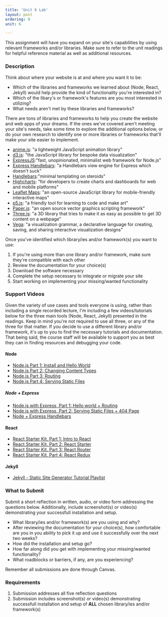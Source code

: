 ```yaml
---
title: 'Unit 6 Lab'
layout: post
ordering: 0
unit: 6

---
```


This assignment will have you expand on your site's capabilities by using relevant frameworks and/or libraries. Make sure to refer to the unit readings for helpful reference material as well as additional resources. 

### Description
Think about where your website is at and where you want it to be:
- Which of the libraries and frameworks we learned about (Node, React, Jekyll) would help provide the kind of functionality you're interested in?
- Which of the libary's or framework's features are you most interested in utilizing?
- What needs aren't met by these libraries and frameworks?

There are tons of libraries and frameworks to help you create the website and web apps of your dreams. If the ones we've covered aren't meeting your site's needs, take some time to explore the additional options below, or do your own research to identify one or more libraries or frameworks that'll make your site easier to implement.

- [anime.js](https://animejs.com): "a lightweight JavaScript animation library"
- [d3.js](https://d3js.org): "the JavaScript library for bespoke data visualization"
- [ExpressJS](https://expressjs.com):"fast, unopinionated, minimalist web framework for Node.js"
- [Express Handlebars](https://www.npmjs.com/package/express-handlebars): "a Handlebars view engine for Express which doesn't suck"
- [Handlebars](https://handlebarsjs.com):"minimal templating on steroids"
- [Highcharts](https://www.highcharts.com/): "for developers to create charts and dashboards for web and mobile platforms"
- [Leaflet Maps](https://leafletjs.com/): "an open-source JavaScript library
for mobile-friendly interactive maps"
- [p5.js](https://p5js.org/): "a friendly tool for learning to code and make art"
- [Paper.js](http://paperjs.org/about/):  "an open source vector graphics scripting framework"
- [Three.js](https://threejs.org/manual/#en/fundamentals): "a 3D library that tries to make it as easy as possible to get 3D content on a webpage"
- [Vega](https://vega.github.io/vega/): "a visualization grammar, a declarative language for creating, saving, and sharing interactive visualization designs"

Once you've identified which library/ies and/or framework(s) you want to use:
1. If you're using more than one library and/or framework, make sure they're compatible with each other
1. Review the documentation for your choice(s)
1. Download the software necessary 
1. Complete the setup necessary to integrate or migrate your site
1. Start working on implementing your missing/wanted functionality

### Support Videos
Given the variety of use cases and tools everyone is using, rather than including a single recorded lecture, I'm including a few videos/tutorials below for the three main tools  (Node, React, Jekyll) presented in the readings. Keep in mind you're not required to use all three, or any of the three for that matter. If you decide to use a different library and/or framework, it's up to you to find the necessary tutorials and documentation. That being said, the course staff will be available to support you as best they can in finding resources and debugging your code.

#### Node
- [Node.js Part 1: Install and Hello World](https://www.youtube.com/watch?v=CMoucS93NR4)
- [Node.js Part 2: Changing Content Types](https://www.youtube.com/watch?v=qExQLn-Oa3I)
- [Node.js Part 3: Routing](https://www.youtube.com/watch?v=txFrd6dXBeA)
- [Node.js Part 4: Serving Static Files](https://www.youtube.com/watch?v=Y5kg2vs8zsc)

##### Node + Express 
- [Node.js with Express, Part 1: Hello world + Routing](https://www.youtube.com/watch?v=UsZBm7WL4o8&lc=Ugz0VIMHNrEPxy6gIM54AaABAg)
- [Node.js with Express, Part 2: Serving Static Files + 404 Page](https://www.youtube.com/watch?v=0xEwgVs3VVo)
- [Node + Express Handlebars](https://www.youtube.com/playlist?list=PLzn-iGwKeXibEgAkMs9qYrjsg5ZIYT20T)

#### React
- [React Starter Kit. Part 1: Intro to React](https://www.youtube.com/watch?v=Vcyen7QxyBM)
- [React Starter Kit. Part 2: React Starter](https://www.youtube.com/watch?v=SxuN26-_fls)
- [React Starter Kit. Part 3: React Router](https://www.youtube.com/watch?v=1CqzaPTblcQ)
- [React Starter Kit. Part 4: React Redux](https://www.youtube.com/watch?v=M4bqyGj-rYw)

#### Jekyll
- [Jekyll - Static Site Generator Tutorial Playlist](https://www.youtube.com/playlist?list=PLLAZ4kZ9dFpOPV5C5Ay0pHaa0RJFhcmcB)

### What to Submit
Submit a short reflection in written, audio, or video form addressing the questions below. Additionally, include screenshot(s) or video(s) demonstrating your successfull installation and setup.
- What library/ies and/or framework(s) are you using and why?
- After reviewing the documentation for your choice(s), how comfortable are you in you ability to pick it up and use it successfully over the next two weeks?
- How did the installation and setup go?
- How far along did you get with implementing your missing/wanted functionality?
- What roadblocks or barriers, if any, are you experiencing? 

Remember all submissions are done through Canvas. 

### Requirements
1. Submission addresses all five reflection questions
1. Submission includes screenshot(s) or video(s) demonstrating successfull installation and setup of **ALL** chosen library/ies and/or framework(s)
